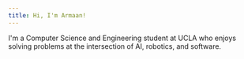 ```yaml
---
title: Hi, I'm Armaan!
---
```


I'm a Computer Science and Engineering student at UCLA who enjoys solving problems at the intersection of AI, robotics, and software.
